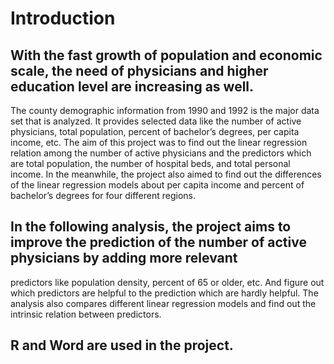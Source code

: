 # Introduction

## With the fast growth of population and economic scale, the need of physicians and higher education level are increasing as well. 
The county demographic information from 1990 and 1992 is the major data set that is analyzed. It provides selected data like the number 
of active physicians, total population, percent of bachelor’s degrees, per capita income, etc.
The aim of this project was to find out the linear regression relation among the number of active physicians and the predictors which are 
total population, the number of hospital beds, and total personal income. In the meanwhile, the project also aimed to find out the 
differences of the linear regression models about per capita income and percent of bachelor’s degrees for four different regions.

## In the following analysis, the project aims to improve the prediction of the number of active physicians by adding more relevant 
predictors like population density, percent of 65 or older, etc. And figure out which predictors are helpful to the prediction which are 
hardly helpful. The analysis also compares different linear regression models and find out the intrinsic relation between predictors.
    
## R and Word are used in the project.
    
